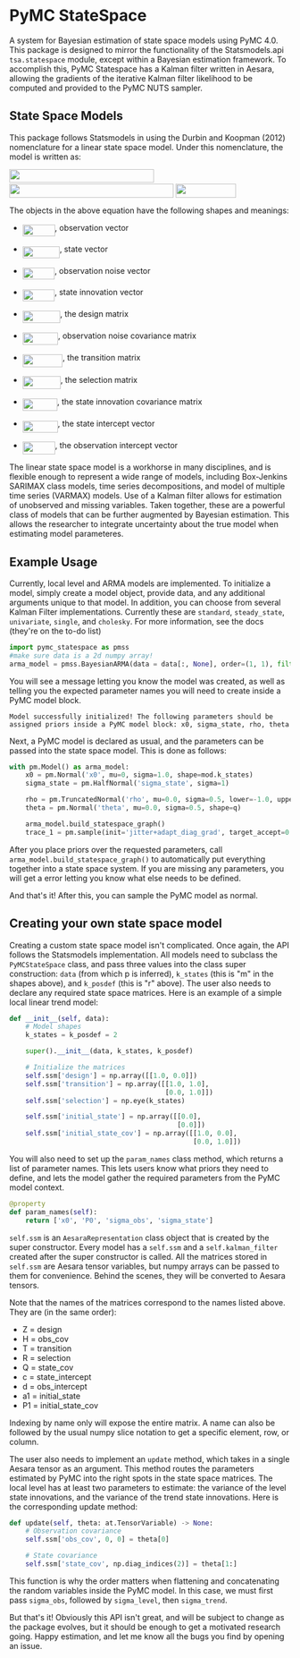 # PyMC StateSpace
A system for Bayesian estimation of state space models using PyMC 4.0. This package is designed to mirror the functionality of the Statsmodels.api `tsa.statespace` module, except within a Bayesian estimation framework. To accomplish this, PyMC Statespace has a Kalman filter written in Aesara, allowing the gradients of the iterative Kalman filter likelihood to be computed and provided to the PyMC NUTS sampler.

## State Space Models
This package follows Statsmodels in using the Durbin and Koopman (2012) nomenclature for a linear state space model. Under this nomenclature, the model is written as:

<img src="svgs/4881244fda86ce9792cccafb3bb7eb0c.svg?invert_in_darkmode" align=middle width=258.9341501999999pt height=24.65753399999998pt/>
<img src="svgs/17a925cbd243c9dd3ce20fd8558993f1.svg?invert_in_darkmode" align=middle width=293.57032319999996pt height=24.65753399999998pt/>
<img src="svgs/f566e90ed17c5292db4600846e0ace27.svg?invert_in_darkmode" align=middle width=108.89074349999999pt height=24.65753399999998pt/>

The objects in the above equation have the following shapes and meanings:

- <img src="svgs/d523a14b8179ebe46f0ed16895ee46f0.svg?invert_in_darkmode" align=middle width=57.733970249999985pt height=21.18721440000001pt/>, observation vector
- <img src="svgs/54221efbfb5e69569dfe8ddea785093a.svg?invert_in_darkmode" align=middle width=66.35271884999999pt height=21.18721440000001pt/>, state vector
- <img src="svgs/523b266d36c270dbbb5daf2c9092ce0f.svg?invert_in_darkmode" align=middle width=57.340042649999994pt height=21.18721440000001pt/>, observation noise vector
- <img src="svgs/17b59c002f249204f24e31507dc4957d.svg?invert_in_darkmode" align=middle width=57.43908884999998pt height=21.18721440000001pt/>, state innovation vector


- <img src="svgs/ff25a8f22c7430ca572d33206c0a9176.svg?invert_in_darkmode" align=middle width=67.10991044999999pt height=22.465723500000017pt/>, the design matrix
- <img src="svgs/a06c0e58d4d162b0e87d32927c9812db.svg?invert_in_darkmode" align=middle width=63.39029894999998pt height=22.465723500000017pt/>, observation noise covariance matrix
- <img src="svgs/3b5e41543d7fc8cedf98ec609b343134.svg?invert_in_darkmode" align=middle width=71.65714874999999pt height=22.465723500000017pt/>, the transition matrix
- <img src="svgs/cac7e81ebde5e530e639eae5389f149e.svg?invert_in_darkmode" align=middle width=67.97229284999999pt height=22.465723500000017pt/>, the selection matrix
- <img src="svgs/edcff444fd5240add1c47d2de50ebd7e.svg?invert_in_darkmode" align=middle width=61.92609719999999pt height=22.465723500000017pt/>, the state innovation covariance matrix


- <img src="svgs/92b8c1194757fb3131cda468a34be85f.svg?invert_in_darkmode" align=middle width=62.950875899999986pt height=21.18721440000001pt/>, the state intercept vector
- <img src="svgs/a13d89295e999545a129b2d412e99f6d.svg?invert_in_darkmode" align=middle width=58.230501449999984pt height=22.831056599999986pt/>, the observation intercept vector

The linear state space model is a workhorse in many disciplines, and is flexible enough to represent a wide range of models, including Box-Jenkins SARIMAX class models, time series decompositions, and model of multiple time series (VARMAX) models. Use of a Kalman filter allows for estimation of unobserved and missing variables. Taken together, these are a powerful class of models that can be further augmented by Bayesian estimation. This allows the researcher to integrate uncertainty about the true model when estimating model parameteres.


## Example Usage

Currently, local level and ARMA models are implemented. To initialize a model, simply create a model object, provide data, and any additional arguments unique to that model. In addition, you can choose from several Kalman Filter implementations. Currently these are `standard`, `steady_state`, `univariate`, `single`, and `cholesky`. For more information, see the docs (they're on the to-do list) 
```python
import pymc_statespace as pmss
#make sure data is a 2d numpy array!
arma_model = pmss.BayesianARMA(data = data[:, None], order=(1, 1), filter='standard', stationary_initalization=True)
```
You will see a message letting you know the model was created, as well as telling you the expected parameter names you will need to create inside a PyMC model block.
```commandline
Model successfully initialized! The following parameters should be assigned priors inside a PyMC model block: x0, sigma_state, rho, theta
```

Next, a PyMC model is declared as usual, and the parameters can be passed into the state space model. This is done as follows:
```python
with pm.Model() as arma_model:
    x0 = pm.Normal('x0', mu=0, sigma=1.0, shape=mod.k_states)
    sigma_state = pm.HalfNormal('sigma_state', sigma=1)

    rho = pm.TruncatedNormal('rho', mu=0.0, sigma=0.5, lower=-1.0, upper=1.0, shape=p)
    theta = pm.Normal('theta', mu=0.0, sigma=0.5, shape=q)

    arma_model.build_statespace_graph()
    trace_1 = pm.sample(init='jitter+adapt_diag_grad', target_accept=0.9)
```

After you place priors over the requested parameters, call `arma_model.build_statespace_graph()` to automatically put everything together into a state space system. If you are missing any parameters, you will get a error letting you know what else needs to be defined.

And that's it! After this, you can sample the PyMC model as normal.


## Creating your own state space model

Creating a custom state space model isn't complicated. Once again, the API follows the Statsmodels implementation. All models need to subclass the `PyMCStateSpace` class, and pass three values into the class super construction: `data` (from which p is inferred), `k_states` (this is "m" in the shapes above), and `k_posdef` (this is "r" above). The user also needs to declare any required state space matrices. Here is an example of a simple local linear trend model:

```python
def __init__(self, data):
    # Model shapes
    k_states = k_posdef = 2

    super().__init__(data, k_states, k_posdef)

    # Initialize the matrices
    self.ssm['design'] = np.array([[1.0, 0.0]])
    self.ssm['transition'] = np.array([[1.0, 1.0],
                                       [0.0, 1.0]])
    self.ssm['selection'] = np.eye(k_states)

    self.ssm['initial_state'] = np.array([[0.0],
                                          [0.0]])
    self.ssm['initial_state_cov'] = np.array([[1.0, 0.0],
                                              [0.0, 1.0]])
```
You will also need to set up the `param_names` class method, which returns a list of parameter names. This lets users know what priors they need to define, and lets the model gather the required parameters from the PyMC model context.

```python
@property
def param_names(self):
    return ['x0', 'P0', 'sigma_obs', 'sigma_state']
```

`self.ssm` is an `AesaraRepresentation` class object that is created by the super constructor. Every model has a `self.ssm` and a `self.kalman_filter` created after the super constructor is called. All the matrices stored in `self.ssm` are Aesara tensor variables, but numpy arrays can be passed to them for convenience. Behind the scenes, they will be converted to Aesara tensors. 

Note that the names of the matrices correspond to the names listed above. They are (in the same order):

- Z = design
- H = obs_cov
- T = transition
- R = selection
- Q = state_cov
- c = state_intercept
- d = obs_intercept
- a1 = initial_state
- P1 = initial_state_cov

Indexing by name only will expose the entire matrix. A name can also be followed by the usual numpy slice notation to get a specific element, row, or column.

The user also needs to implement an `update` method, which takes in a single Aesara tensor as an argument. This method routes the parameters estimated by PyMC into the right spots in the state space matrices. The local level has at least two parameters to estimate: the variance of the level state innovations, and the variance of the trend state innovations. Here is the corresponding update method:

```python
def update(self, theta: at.TensorVariable) -> None:
    # Observation covariance
    self.ssm['obs_cov', 0, 0] = theta[0]

    # State covariance
    self.ssm['state_cov', np.diag_indices(2)] = theta[1:]
```

This function is why the order matters when flattening and concatenating the random variables inside the PyMC model. In this case, we must first pass `sigma_obs`, followed by `sigma_level`, then `sigma_trend`. 

But that's it! Obviously this API isn't great, and will be subject to change as the package evolves, but it should be enough to get a motivated research going. Happy estimation, and let me know all the bugs you find by opening an issue.